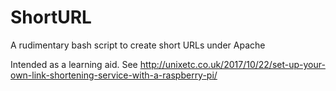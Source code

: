 # ShortURL
A rudimentary bash script to create short URLs under Apache

Intended as a learning aid.  See http://unixetc.co.uk/2017/10/22/set-up-your-own-link-shortening-service-with-a-raspberry-pi/
 
